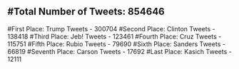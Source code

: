 #Total Number of Tweets: 854646 
---
#First Place: Trump Tweets - 300704
#Second Place: Clinton Tweets - 138418
#Third Place: Jeb! Tweets - 123461
#Fourth Place: Cruz Tweets - 115751
#Fifth Place: Rubio Tweets - 79690
#Sixth Place: Sanders Tweets - 66819
#Seventh Place: Carson Tweets - 17692
#Last Place: Kasich Tweets - 12111
